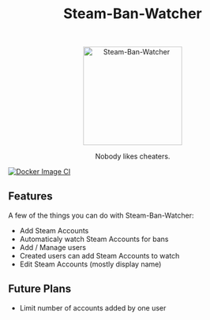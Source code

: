 <h1 align="center"> Steam-Ban-Watcher </h1> <br>
<p align="center">
  <a href="#">
    <img alt="Steam-Ban-Watcher" title="Steam-Ban-Watcher" src="https://i.imgur.com/orGxLgy.png" width="200">
  </a>
</p>

<p align="center">
  Nobody likes cheaters.
</p>

[![Docker Image CI](https://github.com/illumfx/steam-ban-watcher/actions/workflows/docker-image.yml/badge.svg)](https://github.com/illumfx/steam-ban-watcher/actions/workflows/docker-image.yml)

## Features

A few of the things you can do with Steam-Ban-Watcher:

* Add Steam Accounts
* Automaticaly watch Steam Accounts for bans
* Add / Manage users
* Created users can add Steam Accounts to watch
* Edit Steam Accounts (mostly display name)

## Future Plans

* Limit number of accounts added by one user



